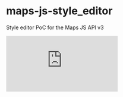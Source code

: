 maps-js-style_editor
====================

Style editor PoC for the Maps JS API v3

[![Analytics](https://ga-beacon.appspot.com/UA-12818683-2/maps-js-style_editor/README.md)](https://github.com/saxman/maps-js-style_editor)

